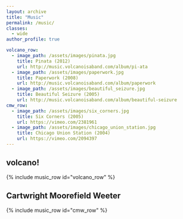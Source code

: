 ```yaml
---
layout: archive
title: "Music"
permalink: /music/
classes:
  - wide
author_profile: true

volcano_row:
  - image_path: /assets/images/pinata.jpg
    title: Pinata (2012)
    url: http://music.volcanoisaband.com/album/pi-ata
  - image_path: /assets/images/paperwork.jpg
    title: Paperwork (2008)
    url: http://music.volcanoisaband.com/album/paperwork
  - image_path: /assets/images/beautiful_seizure.jpg
    title: Beautiful Seizure (2005)
    url: http://music.volcanoisaband.com/album/beautiful-seizure
cmw_row:
  - image_path: /assets/images/six_corners.jpg
    title: Six Corners (2005)
    url: https://vimeo.com/2381961
  - image_path: /assets/images/chicago_union_station.jpg
    title: Chicago Union Station (2004)
    url: https://vimeo.com/2094397
---
```


volcano!
-------
{% include music_row id="volcano_row" %}

Cartwright Moorefield Weeter
-------
{% include music_row id="cmw_row" %}